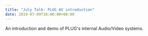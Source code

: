 ```yaml
---
title: "July Talk: PLUG AV introduction"
date: 2019-07-09T18:00:00+08:00
---
```


An introduction and demo of PLUG's internal Audio/Video systems.
